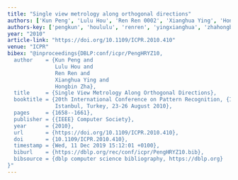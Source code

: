 ```yaml
---
title: "Single view metrology along orthogonal directions"
authors: ['Kun Peng', 'Lulu Hou', 'Ren Ren 0002', 'Xianghua Ying', 'Hongbin Zha']
authors-key: ['pengkun', 'hoululu', 'renren', 'yingxianghua', 'zhahongbin']
year: "2010"
article-link: "https://doi.org/10.1109/ICPR.2010.410"
venue: "ICPR"
bibex: "@inproceedings{DBLP:conf/icpr/PengHRYZ10,
  author    = {Kun Peng and
               Lulu Hou and
               Ren Ren and
               Xianghua Ying and
               Hongbin Zha},
  title     = {Single View Metrology Along Orthogonal Directions},
  booktitle = {20th International Conference on Pattern Recognition, {ICPR} 2010,
               Istanbul, Turkey, 23-26 August 2010},
  pages     = {1658--1661},
  publisher = {{IEEE} Computer Society},
  year      = {2010},
  url       = {https://doi.org/10.1109/ICPR.2010.410},
  doi       = {10.1109/ICPR.2010.410},
  timestamp = {Wed, 11 Dec 2019 15:12:01 +0100},
  biburl    = {https://dblp.org/rec/conf/icpr/PengHRYZ10.bib},
  bibsource = {dblp computer science bibliography, https://dblp.org}
}"
---
```

